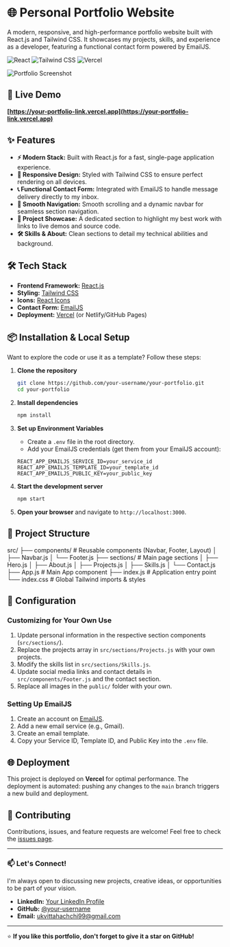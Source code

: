 # 🌐 Personal Portfolio Website

A modern, responsive, and high-performance portfolio website built with React.js and Tailwind CSS. It showcases my projects, skills, and experience as a developer, featuring a functional contact form powered by EmailJS.

![React](https://img.shields.io/badge/React-20232A?style=for-the-badge&logo=react&logoColor=61DAFB)
![Tailwind CSS](https://img.shields.io/badge/Tailwind_CSS-38B2AC?style=for-the-badge&logo=tailwind-css&logoColor=white)
![Vercel](https://img.shields.io/badge/Vercel-000000?style=for-the-badge&logo=vercel&logoColor=white)

![Portfolio Screenshot](https://via.placeholder.com/800x400?text=Your+Portfolio+Screenshot) <!-- Replace with an actual screenshot of your site -->

## 🚀 Live Demo

**[https://your-portfolio-link.vercel.app](https://your-portfolio-link.vercel.app)** <!-- Replace with your actual URL -->

## ✨ Features

- **⚡ Modern Stack:** Built with React.js for a fast, single-page application experience.
- **🎨 Responsive Design:** Styled with Tailwind CSS to ensure perfect rendering on all devices.
- **📞 Functional Contact Form:** Integrated with EmailJS to handle message delivery directly to my inbox.
- **🔗 Smooth Navigation:** Smooth scrolling and a dynamic navbar for seamless section navigation.
- **📂 Project Showcase:** A dedicated section to highlight my best work with links to live demos and source code.
- **🛠 Skills & About:** Clean sections to detail my technical abilities and background.

## 🛠️ Tech Stack

- **Frontend Framework:** [React.js](https://reactjs.org/)
- **Styling:** [Tailwind CSS](https://tailwindcss.com/)
- **Icons:** [React Icons](https://react-icons.github.io/react-icons/)
- **Contact Form:** [EmailJS](https://www.emailjs.com/)
- **Deployment:** [Vercel](https://vercel.com/) (or Netlify/GitHub Pages)

## 📦 Installation & Local Setup

Want to explore the code or use it as a template? Follow these steps:

1.  **Clone the repository**
    ```bash
    git clone https://github.com/your-username/your-portfolio.git
    cd your-portfolio
    ```

2.  **Install dependencies**
    ```bash
    npm install
    ```

3.  **Set up Environment Variables**
    - Create a `.env` file in the root directory.
    - Add your EmailJS credentials (get them from your EmailJS account):
    ```env
    REACT_APP_EMAILJS_SERVICE_ID=your_service_id
    REACT_APP_EMAILJS_TEMPLATE_ID=your_template_id
    REACT_APP_EMAILJS_PUBLIC_KEY=your_public_key
    ```

4.  **Start the development server**
    ```bash
    npm start
    ```
5.  **Open your browser** and navigate to `http://localhost:3000`.

## 📁 Project Structure
src/
├── components/ # Reusable components (Navbar, Footer, Layout)
│ ├── Navbar.js
│ └── Footer.js
├── sections/ # Main page sections
│ ├── Hero.js
│ ├── About.js
│ ├── Projects.js
│ ├── Skills.js
│ └── Contact.js
├── App.js # Main App component
├── index.js # Application entry point
└── index.css # Global Tailwind imports & styles


## 🔧 Configuration

### Customizing for Your Own Use
1.  Update personal information in the respective section components (`src/sections/`).
2.  Replace the projects array in `src/sections/Projects.js` with your own projects.
3.  Modify the skills list in `src/sections/Skills.js`.
4.  Update social media links and contact details in `src/components/Footer.js` and the contact section.
5.  Replace all images in the `public/` folder with your own.

### Setting Up EmailJS
1.  Create an account on [EmailJS](https://www.emailjs.com/).
2.  Add a new email service (e.g., Gmail).
3.  Create an email template.
4.  Copy your Service ID, Template ID, and Public Key into the `.env` file.

## 🌐 Deployment

This project is deployed on **Vercel** for optimal performance. The deployment is automated: pushing any changes to the `main` branch triggers a new build and deployment.

## 🤝 Contributing

Contributions, issues, and feature requests are welcome! Feel free to check the [issues page](https://github.com/ukvittahachchi).

---

### 📫 Let's Connect!

I'm always open to discussing new projects, creative ideas, or opportunities to be part of your vision.

- **LinkedIn:** [Your LinkedIn Profile](https://www.linkedin.com/in/umindu-kethaka-5b828133a/)
- **GitHub:** [@your-username]([https://github.com/your-username](https://github.com/ukvittahachchi))
- **Email:** ukvittahachchi99@gmail.com

---

⭐ **If you like this portfolio, don't forget to give it a star on GitHub!**

